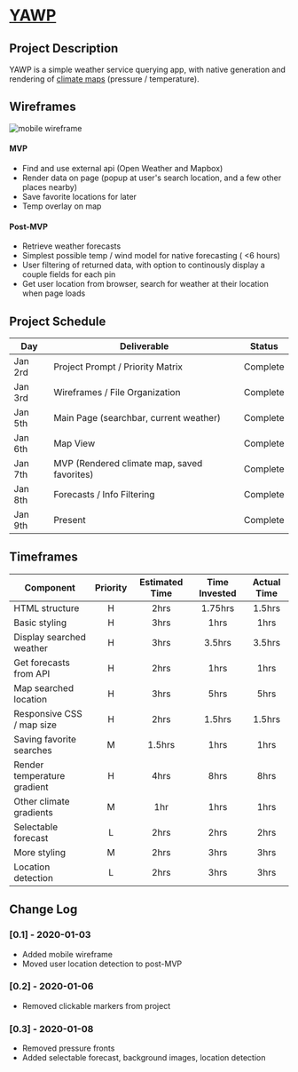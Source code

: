 # [YAWP](https://pages.git.generalassemb.ly/ehighberg/YAWP/)


## Project Description

YAWP is a simple weather service querying app, with native generation and rendering of [climate maps](https://openweathermap.org/weathermap?basemap=map&cities=false&layer=temperature&lat=30&lon=-20&zoom=3) (pressure / temperature). 


## Wireframes

![mobile wireframe](https://res.cloudinary.com/ehighberg/image/upload/v1578063616/mobile_wireframe_nfppxz.png "mobile wireframe")


#### MVP 

- Find and use external api (Open Weather and Mapbox)
- Render data on page (popup at user's search location, and a few other places nearby)
- Save favorite locations for later
- Temp overlay on map

#### Post-MVP 

- Retrieve weather forecasts
- Simplest possible temp / wind model for native forecasting ( <6 hours)
- User filtering of returned data, with option to continously display a couple fields for each pin
- Get user location from browser, search for weather at their location when page loads


## Project Schedule

|  Day | Deliverable | Status
|---|---| ---|
|Jan 2rd| Project Prompt / Priority Matrix | Complete
|Jan 3rd| Wireframes / File Organization | Complete
|Jan 5th| Main Page (searchbar, current weather) | Complete
|Jan 6th| Map View | Complete
|Jan 7th| MVP (Rendered climate map, saved favorites) | Complete
|Jan 8th| Forecasts / Info Filtering | Complete
|Jan 9th| Present | Complete


## Timeframes
| Component | Priority | Estimated Time | Time Invested | Actual Time |
| --- | :---: |  :---: | :---: | :---: |
| HTML structure | H | 2hrs | 1.75hrs | 1.5hrs |
| Basic styling | H | 3hrs | 1hrs | 1hrs |
| Display searched weather | H | 3hrs | 3.5hrs | 3.5hrs|
| Get forecasts from API | H | 2hrs  | 1hrs | 1hrs |
| Map searched location | H | 3hrs | 5hrs | 5hrs |
| Responsive CSS / map size | H | 2hrs | 1.5hrs | 1.5hrs |
| Saving favorite searches | M | 1.5hrs | 1hrs | 1hrs |
| Render temperature gradient | H | 4hrs | 8hrs | 8hrs |
| Other climate gradients | M | 1hr | 1hrs | 1hrs |
| Selectable forecast | L | 2hrs | 2hrs | 2hrs |
| More styling | M | 2hrs | 3hrs | 3hrs |
| Location detection | L | 2hrs | 3hrs | 3hrs |

## Change Log

### [0.1] - 2020-01-03
- Added mobile wireframe
- Moved user location detection to post-MVP

### [0.2] - 2020-01-06
- Removed clickable markers from project

### [0.3] - 2020-01-08
- Removed pressure fronts
- Added selectable forecast, background images, location detection